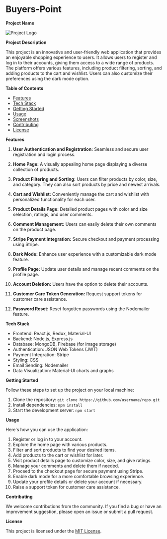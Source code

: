# Buyers-Point
**Project Name**

![Project Logo](https://img.freepik.com/free-photo/colorful-circle-with-letter-r-it_1340-32921.jpg?size=626&ext=jpg&ga=GA1.2.114796757.1679858669&semt=ais_ai_generated)

**Project Description**

This project is an innovative and user-friendly web application that provides an enjoyable shopping experience to users. It allows users to register and log in to their accounts, giving them access to a wide range of products. The platform offers various features, including product filtering, sorting, and adding products to the cart and wishlist. Users can also customize their preferences using the dark mode option.

**Table of Contents**
- [Features](#features)
- [Tech Stack](#tech-stack)
- [Getting Started](#getting-started)
- [Usage](#usage)
- [Screenshots](#screenshots)
- [Contributing](#contributing)
- [License](#license)

**Features**

1. **User Authentication and Registration:** Seamless and secure user registration and login process.

2. **Home Page:** A visually appealing home page displaying a diverse collection of products.

3. **Product Filtering and Sorting:** Users can filter products by color, size, and category. They can also sort products by price and newest arrivals.

4. **Cart and Wishlist:** Conveniently manage the cart and wishlist with personalized functionality for each user.

5. **Product Details Page:** Detailed product pages with color and size selection, ratings, and user comments.

6. **Comment Management:** Users can easily delete their own comments on the product page.

7. **Stripe Payment Integration:** Secure checkout and payment processing using Stripe.

8. **Dark Mode:** Enhance user experience with a customizable dark mode feature.

9. **Profile Page:** Update user details and manage recent comments on the profile page.

10. **Account Deletion:** Users have the option to delete their accounts.

11. **Customer Care Token Generation:** Request support tokens for customer care assistance.

12. **Password Reset:** Reset forgotten passwords using the Nodemailer feature.

**Tech Stack**

- Frontend: React.js, Redux, Material-UI
- Backend: Node.js, Express.js
- Database: MongoDB, Firebase (for image storage)
- Authentication: JSON Web Tokens (JWT)
- Payment Integration: Stripe
- Styling: CSS
- Email Sending: Nodemailer
- Data Visualization: Material-UI charts and graphs

**Getting Started**

Follow these steps to set up the project on your local machine:

1. Clone the repository: `git clone https://github.com/username/repo.git`
2. Install dependencies: `npm install`
3. Start the development server: `npm start`

**Usage**

Here's how you can use the application:

1. Register or log in to your account.
2. Explore the home page with various products.
3. Filter and sort products to find your desired items.
4. Add products to the cart or wishlist for later.
5. Visit product details page to customize color, size, and give ratings.
6. Manage your comments and delete them if needed.
7. Proceed to the checkout page for secure payment using Stripe.
8. Enable dark mode for a more comfortable browsing experience.
9. Update your profile details or delete your account if necessary.
10. Raise a support token for customer care assistance.

**Contributing**

We welcome contributions from the community. If you find a bug or have an improvement suggestion, please open an issue or submit a pull request.

**License**

This project is licensed under the [MIT License](/path/to/LICENSE).
